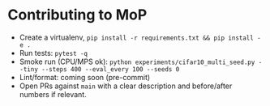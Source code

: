 # Contributing to MoP
- Create a virtualenv, `pip install -r requirements.txt && pip install -e .`
- Run tests: `pytest -q`
- Smoke run (CPU/MPS ok): `python experiments/cifar10_multi_seed.py --tiny --steps 400 --eval_every 100 --seeds 0`
- Lint/format: coming soon (pre-commit)
- Open PRs against `main` with a clear description and before/after numbers if relevant.
